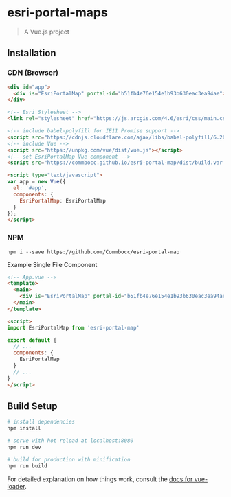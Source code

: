 # esri-portal-maps

> A Vue.js project

## Installation

### CDN (Browser)

```html
<div id="app">
  <div is="EsriPortalMap" portal-id="b51fb4e76e154e1b93b630eac3ea94ae"></div>
</div>

<!-- Esri Stylesheet -->
<link rel="stylesheet" href="https://js.arcgis.com/4.6/esri/css/main.css">

<!-- include babel-polyfill for IE11 Promise support -->
<script src="https://cdnjs.cloudflare.com/ajax/libs/babel-polyfill/6.26.0/polyfill.min.js"></script>
<!-- include Vue -->
<script src="https://unpkg.com/vue/dist/vue.js"></script>
<!-- set EsriPortalMap Vue component -->
<script src="https://commbocc.github.io/esri-portal-map/dist/build.var.js"></script>

<script type="text/javascript">
var app = new Vue({
  el: '#app',
  components: {
    EsriPortalMap: EsriPortalMap
  }
});
</script>
```

### NPM

`npm i --save https://github.com/Commbocc/esri-portal-map`

Example Single File Component

```html
<!-- App.vue -->
<template>
  <main>
    <div is="EsriPortalMap" portal-id="b51fb4e76e154e1b93b630eac3ea94ae"></div>
  </main>
</template>

<script>
import EsriPortalMap from 'esri-portal-map'

export default {
  // ...
  components: {
    EsriPortalMap
  }
  // ...
}
</script>
```

## Build Setup

``` bash
# install dependencies
npm install

# serve with hot reload at localhost:8080
npm run dev

# build for production with minification
npm run build
```

For detailed explanation on how things work, consult the [docs for vue-loader](http://vuejs.github.io/vue-loader).
